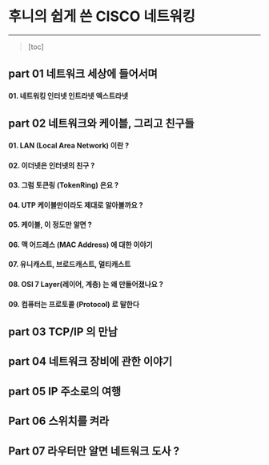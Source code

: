 # 후니의 쉽게 쓴 CISCO  네트워킹

-------

> [toc]



## part 01 네트워크 세상에 들어서며

#### 01. 네트워킹 인터넷 인트라넷 엑스트라넷



## part 02 네트워크와 케이블, 그리고 친구들

#### 01. LAN (Local Area Network) 이란 ?

#### 02. 이더넷은 인터넷의 친구 ?

#### 03. 그럼 토큰링 (TokenRing) 은요 ?

#### 04. UTP 케이블만이라도 제대로 알아볼까요 ?

#### 05. 케이블, 이 정도만 알면 ?

#### 06. 맥 어드레스 (MAC Address) 에 대한 이야기

#### 07. 유니캐스트, 브로드캐스트, 멀티캐스트

#### 08. OSI 7 Layer(레이어, 계층) 는 왜 만들어졌나요 ?

#### 09. 컴퓨터는 프로토콜 (Protocol) 로 말한다



## part 03 TCP/IP 의 만남



## part 04 네트워크 장비에 관한 이야기



## part 05 IP 주소로의 여행



## Part 06 스위치를 켜라



## Part 07 라우터만 알면 네트워크 도사 ?

